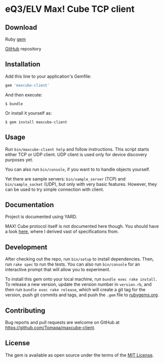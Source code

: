 # eQ3/ELV Max! Cube TCP client

## Download

Ruby [gem](https://rubygems.org/gems/maxcube-client)

[GitHub](https://github.com/Tomaqa/maxcube-client) repository

## Installation

Add this line to your application's Gemfile:

```ruby
gem 'maxcube-client'
```

And then execute:

    $ bundle

Or install it yourself as:

    $ gem install maxcube-client

## Usage

Run `bin/maxcube-client help` and follow instructions. This script starts either TCP or UDP client. UDP client is used only for device discovery purposes yet.

You can also run `bin/console`, if you want to to handle objects yourself.

Yet there are sample servers: `bin/sample_server` (TCP) and `bin/sample_socket` (UDP), but only with very basic features. However, they can be used to try simple connection with client.

## Documentation

Project is documented using YARD.

MAX! Cube protocol itself is not documented here though.
You should have a look [here](https://github.com/Bouni/max-cube-protocol),
where I derived vast of specifications from.

## Development

After checking out the repo, run `bin/setup` to install dependencies. Then, run `rake spec` to run the tests. You can also run `bin/console` for an interactive prompt that will allow you to experiment.

To install this gem onto your local machine, run `bundle exec rake install`. To release a new version, update the version number in `version.rb`, and then run `bundle exec rake release`, which will create a git tag for the version, push git commits and tags, and push the `.gem` file to [rubygems.org](https://rubygems.org).

## Contributing

Bug reports and pull requests are welcome on GitHub at https://github.com/Tomaqa/maxcube-client.

## License

The gem is available as open source under the terms of the [MIT License](https://opensource.org/licenses/MIT).

